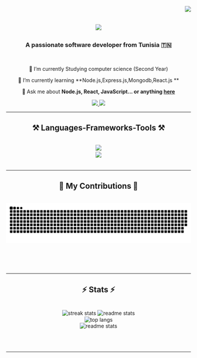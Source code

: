 <img align="right" src="https://visitor-badge.laobi.icu/badge?page_id=yessineZ.yessineZ" />

<h1 align="center">
    <img src="https://readme-typing-svg.herokuapp.com/?font=Righteous&size=35&center=true&vCenter=true&width=500&height=70&duration=4000&lines=Hi+There!+👋;+I'm+Yessine+Zouari!;" />
</h1>

<h3 align="center">A passionate software developer from Tunisia 🇹🇳 </h3>

<br/>

<div align="center">
 
 🔭 I’m currently  Studying computer science (Second Year)
 
 🌱 I’m currently learning **Node.js,Express.js,Mongodb,React.js **

💬 Ask me about **Node.js, React, JavaScript... or anything [here](https://github.com/yessineZ/yessineZ/issues)**

 </div>
 
<div align="center"> 
  <a href="mailto:yessine305@gmail.com">
    <img src="https://img.shields.io/badge/Gmail-333333?style=for-the-badge&logo=gmail&logoColor=red" />
  </a>
  <a href="https://www.linkedin.com/in/idk-idktoo-99a721287/" target="_blank">
    <img src="https://img.shields.io/badge/LinkedIn-0077B5?style=for-the-badge&logo=linkedin&logoColor=white" target="_blank" />
  </a>

</div>

 <hr/>
 
<h2 align="center">⚒️ Languages-Frameworks-Tools ⚒️</h2>
<br/>
<div align="center">
    <img src="https://skillicons.dev/icons?i=html,css,bootstrap,scss,javascript,react,vscode,github,git,r" />
    <br>
    <img src="https://skillicons.dev/icons?i=typescript,mongodb,c,c++,java,,mysql,laravel,php" /><br>
</div>

<br/>
<hr/>

<div align="center">
  <h2>🐍 My Contributions 🐍</h2>
  <br>
  <img alt="snake eating my contributions" src="https://raw.githubusercontent.com/yessineZ/yessineZ/output/github-contribution-grid-snake.svg" />
  
  <br/><br/><br/>
</div>

<hr/>

<h2 align="center">⚡ Stats ⚡</h2>
<br>
<div align=center>
  <img width=390 src="https://github-readme-streak-stats-yessineZ.vercel.app/?user=yessineZ&count_private=true&theme=react&border_radius=10" alt="streak stats"/>
  <img width=390 src="https://github-readme-stats-yessineZ.vercel.app/api?username=yessineZ&count_private=true&show_icons=true&theme=react&rank_icon=github&border_radius=10" alt="readme stats" />
  <br/>
  <img width=325 align="center" src="https://github-readme-stats-yessineZ.vercel.app/api/top-langs/?username=salesp07&hide=HTML&langs_count=8&layout=compact&theme=react&border_radius=10&size_weight=0.5&count_weight=0.5&exclude_repo=github-readme-stats" alt="top langs" />
</div>

<div align="center">
    <img width=390 src="![Top Langs](https://github-readme-stats.vercel.app/api/top-langs/?username=anuraghazra&hide_progress=true)" alt="readme stats" />


</div>

<br/><br/>

<hr/>

<br/>



<br/>
